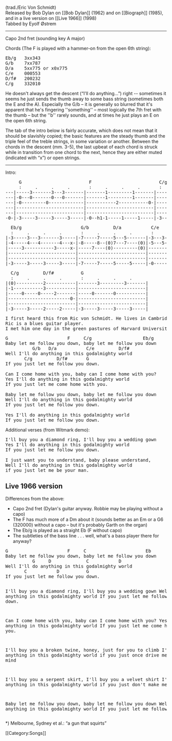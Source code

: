 (trad./Eric Von Schmidt)<br>
Released by Bob Dylan on [[Bob Dylan]] (1962) and on
[[Biograph]] (1985), and in a live version on
[[Live 1966]] (1998)<br>
Tabbed by Eyolf Østrem

----
Capo 2nd fret (sounding key A major)<br>

Chords (The F is played with a hammer-on from the open 6th string):

<pre class="chords">
Eb/g   3xx343
G/b    7xx787
D/a    5xx775 or x0x775
C/e    000553
D/f#   200232
C/g    332010
</pre>

He doesn't always get the descent (“I'll do anything...”) right --
sometimes it seems he just sends the thumb away to some bass string
(sometimes both the E and the A). Especially the G/b – it is
generally so blurred that it's apparent that he's fingering
''something'' – most logically the 7th fret with the thumb – but
the ''b'' rarely sounds, and at times he just plays an E on the
open 6th string.

The tab of the intro below is fairly accurate, which does not mean
that it should be slavishly copied; the basic features are the steady
thumb and the triple feel of the treble strings, in some variation or
another. Between the chords in the descent (mm. 3-5), the last upbeat
of each chord is struck while in transition from one chord to the
next, hence they are either muted (indicated with “x”) or open
strings.

----
Intro:

<pre class="tab">
     G                         F                         C/g
     :     .     .     .       :     .     .     .       :     .     .     .
---|-----3-------3---3-------|-------1---------1-------|-------------------------|
---|-0---0-------0---0-------|-------1---------1-------|-------1-----1---1-----x-|
---|-0---------0-------------|-----------2-----------0-|-----------------------x-|
---|-------------------------|-------------------------|-----2-----2-------------|
---|-------------------------|-------------------------|-------------------------|
-0-|-3-----3-----3-----3-----|-0--h1-1-----1-----1-----|-3-----3-----3-----3-----|
</pre>
<pre class="tab">
  Eb/g                      G/b         D/a           C/e         D/f#
  :     .     .     .       :     .     .     .       :     .     .     .
|-3-----3---3-------3-----|-7-----7-----5---5-------|-3---3-3---2-------------|
|-4-----4---4-------4---x-|-8-----8--(0)7---7----(0)|-5---5-5---3-------------|
|-----3-----------3-----x-|-----7----(0)---------(0)|-----------------2-----0-|
|-------------------------|-------------------------|-------------------------|
|-------------------------|-------------------------|-------------------------|
|-3-----3-----3-----3-----|-7-----7-----5-----5-----|-0-----0-----2-----2-----|
</pre>
<pre class="tab">
  C/g         D/f#          G
  :     .     .     .       :     .     .     .
|(0)----------2-----------|-------3---------3-------|
|-1-----------3-----------|-------------------------|
|-----0-----0-----2-------|-----0-------0-----------|
|-----------------------0-|-------------------------|
|-------------------------|-------------------------|
|-3-----3-----2-----2-----|-3-----3-----3-----3-----|
</pre>

<pre class="spoken">
I first heard this from Ric von Schmidt. He lives in Cambridge.
Ric is a blues guitar player.
I met him one day in the green pastures of Harvard University.
</pre>

<pre class="verse">
G                      F     C/g                   Eb/g
Baby let me follow you down, baby let me follow you down
          G/b   D/a           C/e         D/f#
Well I'll do anything in this godalmighty world
       C/g         D/f#       G
If you just let me follow you down.

Can I come home with you, baby can I come home with you?
Yes I'll do anything in this godalmighty world
If you just let me come home with you.

Baby let me follow you down, baby let me follow you down
Well I'll do anything in this godalmighty world
If you just let me follow you down.

Yes I'll do anything in this godalmighty world
If you just let me follow you down.
</pre>

Additional verses (from Witmark demo):

<pre class="verse">
I'll buy you a diamond ring, I'll buy you a wedding gown
Yes I'll do anything in this godalmighty world
If you just let me follow you down.

I just want you to understand, baby please understand,
Well I'll do anything in this godalmighty world
if you just let me be your man.
</pre>

<h2 class="songversion">Live 1966 version</h2>

Differences from the above:

<ul>
<li> Capo 2nd fret (Dylan's guitar anyway. Robbie may
      be playing without a capo)
</li>
<li> The F has much more of a Dm about it (sounds better
      as an Em or a G6 (320000) without a capo – but it's
      probably Garth on the organ)
</li>
<li> The Eb/g is played as a straight Eb (F without capo)
</li>
<li> The subtleties of the bass line . . . well, what's
      a bass player there for anyway?
</li>
</ul>
<pre class="verse">
G                      F     C                      Eb
Baby let me follow you down, baby let me follow you down
          G     D             C           D
Well I'll do anything in this godalmighty world
       C           D          G
If you just let me follow you down.

I'll buy you a diamond ring, I'll buy you a wedding gown
Well I'll do anything in this godalmighty world
If you just let me follow you down.

Can I come home with you, baby can I come home with you?
Yes I'll do anything in this godalmighty world
If you just let me come home with you.

I'll buy you a broken twine, honey, just for you to climb
I'll do anything in this godalmighty world
if you just once drive me out of my mind

I'll buy you a serpent skirt,
I'll buy you a velvet shirt
I'll do anything in this godalmighty world
if you just don't make me hurt.

Baby let me follow you down, baby let me follow you down
Well I'll do anything in this godalmighty world
If you just let me follow you down.
</pre>
<p class="footnotes">*) Melbourne, Sydney et al.: “a gun that squirts”</p>

[[Category:Songs]]